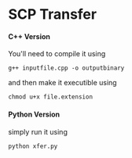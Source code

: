 # SCP Transfer

#### C++ Version

You'll need to compile it using

`g++ inputfile.cpp -o outputbinary`

and then make it executible using

`chmod u+x file.extension`


#### Python Version

simply run it using 

`python xfer.py`
